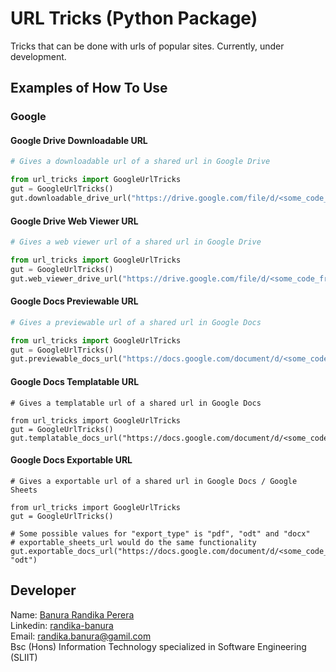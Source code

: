 # URL Tricks (Python Package)

Tricks that can be done with urls of popular sites. Currently, under development.

## Examples of How To Use

### Google
#### Google Drive Downloadable URL

```python
# Gives a downloadable url of a shared url in Google Drive

from url_tricks import GoogleUrlTricks
gut = GoogleUrlTricks()
gut.downloadable_drive_url("https://drive.google.com/file/d/<some_code_from_google_drive>/view?usp=sharing"

```

#### Google Drive Web Viewer URL

```python
# Gives a web viewer url of a shared url in Google Drive

from url_tricks import GoogleUrlTricks
gut = GoogleUrlTricks()
gut.web_viewer_drive_url("https://drive.google.com/file/d/<some_code_from_google_drive>/view?usp=sharing"

```

#### Google Docs Previewable URL

```python
# Gives a previewable url of a shared url in Google Docs

from url_tricks import GoogleUrlTricks
gut = GoogleUrlTricks()
gut.previewable_docs_url("https://docs.google.com/document/d/<some_code_from_google_docs>/edit")

```

#### Google Docs Templatable URL

```pycon
# Gives a templatable url of a shared url in Google Docs

from url_tricks import GoogleUrlTricks
gut = GoogleUrlTricks()
gut.templatable_docs_url("https://docs.google.com/document/d/<some_code_from_google_docs>/edit")

```

#### Google Docs Exportable URL

```pycon
# Gives a exportable url of a shared url in Google Docs / Google Sheets

from url_tricks import GoogleUrlTricks
gut = GoogleUrlTricks()

# Some possible values for "export_type" is "pdf", "odt" and "docx"
# exportable_sheets_url would do the same functionality
gut.exportable_docs_url("https://docs.google.com/document/d/<some_code_from_google_docs>/edit", "odt")

```

## Developer

Name: [Banura Randika Perera](https://github.com/randikabanura) <br/>
Linkedin: [randika-banura](https://www.linkedin.com/in/randika-banura/) <br/>
Email: [randika.banura@gamil.com](mailto:randika.banura@gamil.com) <br/>
Bsc (Hons) Information Technology specialized in Software Engineering (SLIIT) <br/>